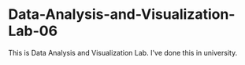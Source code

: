 # Data-Analysis-and-Visualization-Lab-06
This is Data Analysis and Visualization Lab. I've done this in university.
